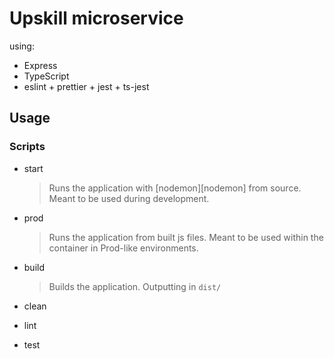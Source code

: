# Upskill microservice

using:
- Express
- TypeScript
- eslint + prettier + jest + ts-jest


## Usage

### Scripts
- start
    > Runs the application with [nodemon][nodemon] from source. Meant to be used during development.
- prod
    > Runs the application from built js files. Meant to be used within the container in Prod-like environments.
- build
    > Builds the application. Outputting in `dist/`
- clean
    > 
- lint
    > 
- test
    > 

